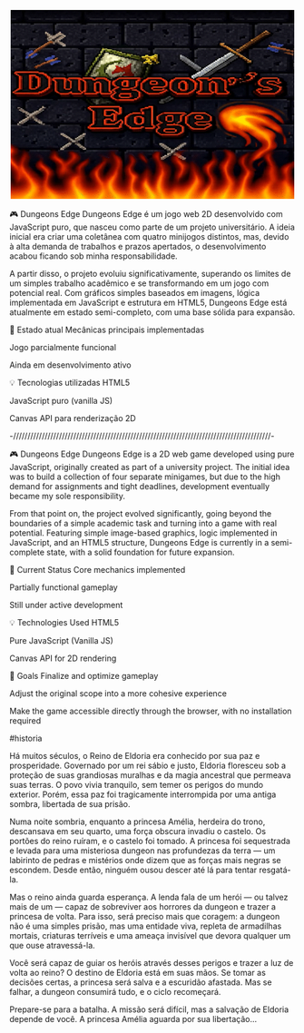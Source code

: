 <p align="center">
  <img src="images\imagens de fundo\fundo do menuprincipal\meu-fundo.gif" alt="Menu principal" width="500"/>
</p>

🎮 Dungeons Edge
Dungeons Edge é um jogo web 2D desenvolvido com JavaScript puro, que nasceu como parte de um projeto universitário. A ideia inicial era criar uma coletânea com quatro minijogos distintos, mas, devido à alta demanda de trabalhos e prazos apertados, o desenvolvimento acabou ficando sob minha responsabilidade.

A partir disso, o projeto evoluiu significativamente, superando os limites de um simples trabalho acadêmico e se transformando em um jogo com potencial real. Com gráficos simples baseados em imagens, lógica implementada em JavaScript e estrutura em HTML5, Dungeons Edge está atualmente em estado semi-completo, com uma base sólida para expansão.

🚧 Estado atual
Mecânicas principais implementadas

Jogo parcialmente funcional

Ainda em desenvolvimento ativo

💡 Tecnologias utilizadas
HTML5

JavaScript puro (vanilla JS)

Canvas API para renderização 2D

-//////////////////////////////////////////////////////////////////////////////////////////-


🎮 Dungeons Edge
Dungeons Edge is a 2D web game developed using pure JavaScript, originally created as part of a university project. The initial idea was to build a collection of four separate minigames, but due to the high demand for assignments and tight deadlines, development eventually became my sole responsibility.

From that point on, the project evolved significantly, going beyond the boundaries of a simple academic task and turning into a game with real potential. Featuring simple image-based graphics, logic implemented in JavaScript, and an HTML5 structure, Dungeons Edge is currently in a semi-complete state, with a solid foundation for future expansion.

🚧 Current Status
Core mechanics implemented

Partially functional gameplay

Still under active development

💡 Technologies Used
HTML5

Pure JavaScript (Vanilla JS)

Canvas API for 2D rendering

🎯 Goals
Finalize and optimize gameplay

Adjust the original scope into a more cohesive experience

Make the game accessible directly through the browser, with no installation required


#historia

Há muitos séculos, o Reino de Eldoria era conhecido por sua paz e prosperidade. Governado por um rei sábio e justo, Eldoria floresceu sob a proteção de suas grandiosas muralhas e da magia ancestral que permeava suas terras. O povo vivia tranquilo, sem temer os perigos do mundo exterior. Porém, essa paz foi tragicamente interrompida por uma antiga sombra, libertada de sua prisão.

Numa noite sombria, enquanto a princesa Amélia, herdeira do trono, descansava em seu quarto, uma força obscura invadiu o castelo. Os portões do reino ruíram, e o castelo foi tomado. A princesa foi sequestrada e levada para uma misteriosa dungeon nas profundezas da terra — um labirinto de pedras e mistérios onde dizem que as forças mais negras se escondem. Desde então, ninguém ousou descer até lá para tentar resgatá-la.

Mas o reino ainda guarda esperança. A lenda fala de um herói — ou talvez mais de um — capaz de sobreviver aos horrores da dungeon e trazer a princesa de volta. Para isso, será preciso mais que coragem: a dungeon não é uma simples prisão, mas uma entidade viva, repleta de armadilhas mortais, criaturas terríveis e uma ameaça invisível que devora qualquer um que ouse atravessá-la.

Você será capaz de guiar os heróis através desses perigos e trazer a luz de volta ao reino? O destino de Eldoria está em suas mãos. Se tomar as decisões certas, a princesa será salva e a escuridão afastada. Mas se falhar, a dungeon consumirá tudo, e o ciclo recomeçará.

Prepare-se para a batalha. A missão será difícil, mas a salvação de Eldoria depende de você. A princesa Amélia aguarda por sua libertação...

